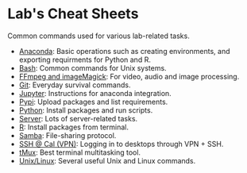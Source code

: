 # Lab's Cheat Sheets

Common commands used for various lab-related tasks.

* [Anaconda](./anaconda.md): Basic operations such as creating environments, and exporting requirments for Python and R.
* [Bash](./bash.md): Common commands for Unix systems.
* [FFmpeg and imageMagick](./ffmpeg.md): For video, audio and image processing.
* [Git](./git.md): Everyday survival commands.
* [Jupyter](./jupyter.md): Instructions for anaconda integration.
* [Pypi](./pypi.md): Upload packages and list requirements.
* [Python](./python.md): Install packages and run scripts.
* [Server](./server.md): Lots of server-related tasks.
* [R](./R.md): Install packages from terminal.
* [Samba](./samba.md): File-sharing protocol.
* [SSH @ Cal (VPN)](./remoteSSHDesktop.md): Logging in to desktops through VPN + SSH.
* [tMux](./tmux.md): Best terminal multitasking tool.
* [Unix/Linux](./unixLinux.md): Several useful Unix and Linux commands.
